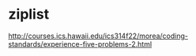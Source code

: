 # ziplist
 http://courses.ics.hawaii.edu/ics314f22/morea/coding-standards/experience-five-problems-2.html
